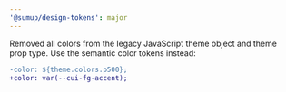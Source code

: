```yaml
---
'@sumup/design-tokens': major
---
```


Removed all colors from the legacy JavaScript theme object and theme prop type. Use the semantic color tokens instead:

```diff
-color: ${theme.colors.p500};
+color: var(--cui-fg-accent);
```
